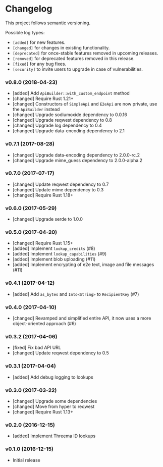 # Changelog

This project follows semantic versioning.

Possible log types:

- `[added]` for new features.
- `[changed]` for changes in existing functionality.
- `[deprecated]` for once-stable features removed in upcoming releases.
- `[removed]` for deprecated features removed in this release.
- `[fixed]` for any bug fixes.
- `[security]` to invite users to upgrade in case of vulnerabilities.


### v0.8.0 (2018-04-23)

- [added] Add `ApiBuilder::with_custom_endpoint` method
- [changed] Require Rust 1.21+
- [changed] Constructors of `SimpleApi` and `E2eApi` are now private, use the
  `ApiBuilder` instead
- [changed] Upgrade sodiumoxide dependency to 0.0.16
- [changed] Upgrade reqwest dependency to 0.8
- [changed] Upgrade log dependency to 0.4
- [changed] Upgrade data-encoding dependency to 2.1

### v0.7.1 (2017-08-28)

- [changed] Upgrade data-encoding dependency to 2.0.0-rc.2
- [changed] Upgrade mime_guess dependency to 2.0.0-alpha.2

### v0.7.0 (2017-07-17)

- [changed] Update reqwest dependency to 0.7
- [changed] Update mime dependency to 0.3
- [changed] Require Rust 1.18+

### v0.6.0 (2017-05-29)

- [changed] Upgrade serde to 1.0.0

### v0.5.0 (2017-04-20)

- [changed] Require Rust 1.15+
- [added] Implement `lookup_credits` (#8)
- [added] Implement `lookup_capabilities` (#9)
- [added] Implement blob uploading (#11)
- [added] Implement encrypting of e2e text, image and file messages (#11)

### v0.4.1 (2017-04-12)

- [added] Add `as_bytes` and `Into<String>` to `RecipientKey` (#7)

### v0.4.0 (2017-04-10)

- [changed] Revamped and simplified entire API, it now uses a more
  object-oriented approach (#6)

### v0.3.2 (2017-04-06)

- [fixed] Fix bad API URL
- [changed] Update reqwest dependency to 0.5

### v0.3.1 (2017-04-04)

- [added] Add debug logging to lookups

### v0.3.0 (2017-03-22)

- [changed] Upgrade some dependencies
- [changed] Move from hyper to reqwest
- [changed] Require Rust 1.13+

### v0.2.0 (2016-12-15)

- [added] Implement Threema ID lookups

### v0.1.0 (2016-12-15)

- Initial release

